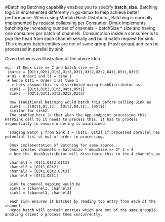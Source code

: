 #Batching
Batching capability enables you to specify **batch_size**. Batching logic is implemented differently in go-dmux to help achieve better performance. When using Modulo Hash Distributor, Batching is normally implemented by request collapsing per Consumer.
Dmux implements batching by increasing number of channels = batchSize * size and having one consumer per batch of channels. Consumption inside a consumer is to pop the head from each channel serially and build batch request for sink. This ensures batch entities are not of same group (Hash group) and can be processed in parallel by sink.

Given below is an illustration of the above idea.
```
eg.. if Dmux size == 2 and batch_size == 2;
 source = [O1t1,O2t1,O1t2,O1t3,O3t1,O3t2,O2t2,O4t1,O5t1,O3t3]
 # O1 - Order1 and t1 = time 1
 # hence O1t1 = Order 1 at time 1
  -> Lets assume this is distributed using HashDistributor as:
  sink1 - [O1t1,O1t2,O1t3,O4t1,O5t1]
  sink2 - [O2t1,O3t1,O3t2,O2t2,O3t3]

  Now Traditional batching would batch this before calling Sink as
  sink1 - [[O1t1,O1,t2], [O1t3,O4,t1], [O5t1]]
  similar for sink2.
  The problem here is that when the App endpoint processing this HTTPSink call to it needs to process this, it has to process sequentially to ensure ordering is maintained.

  Imaging Batch 1 from Sink 1 = [O1t1, O1t2] if processed parallel has potential list of out of order in processing.

  Dmux implementation of Batching for same source :
  Dmux creates channels = batchsize * dmuxSize => 2* 2 = 4
 -> Now the  HashDistributor will distribute this to the 4 channels as

  channel1 = [O1t1,O1t2,O1t3]
  channel2 = [O2t1,O2t2]
  channel3 = [O3t1,O3t2,O3t3]
  channel4 = [O4t1,O5t1]

  Sink to channel mapping would be
  sink1 = [channel1, channel2]
  sink2 = [channel3, channel4]

  each sink ensures it batches by reading top entry from each of the channel.
  Hence batch will contain entries which are not of the same groupId. Enabling client o process them concurrently.
```
